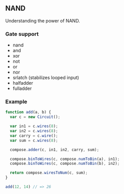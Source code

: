 ## NAND

Understanding the power of NAND.

### Gate support

- nand
- and
- xor
- not
- or
- nor
- srlatch (stabilizes looped input)
- halfadder
- fulladder

### Example

```javascript
function add(a, b) {
  var c = new Circuit();

  var in1 = c.wires(8);
  var in2 = c.wires(8);
  var carry = c.wire();
  var sum = c.wires(8);

  compose.adder(c, in1, in2, carry, sum);

  compose.binToWires(c, compose.numToBin(a), in1);
  compose.binToWires(c, compose.numToBin(b), in2);

  return compose.wiresToNum(c, sum);
}

add(12, 14) // => 26
```

